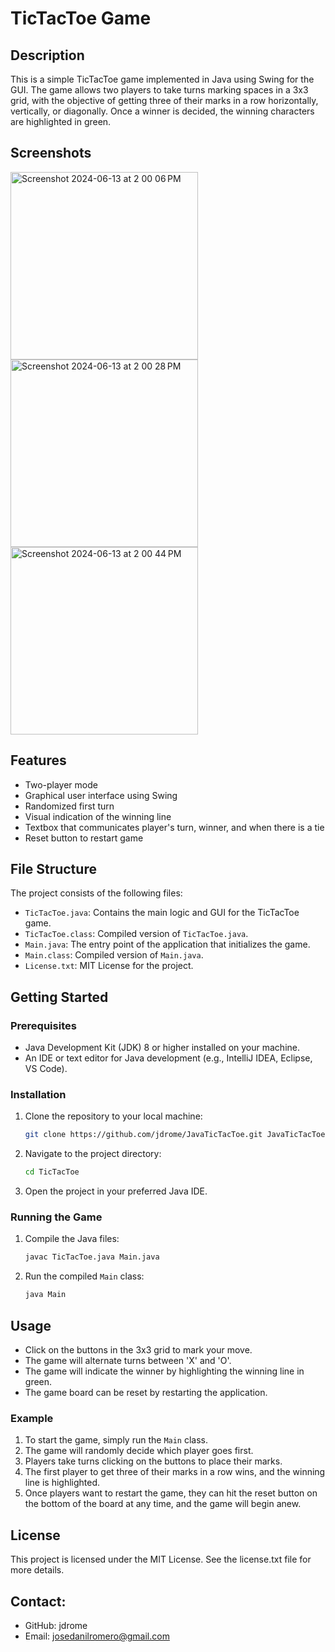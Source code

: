 # TicTacToe Game

## Description
This is a simple TicTacToe game implemented in Java using Swing for the GUI. The game allows two players to take turns marking spaces in a 3x3 grid, with the objective of getting three of their marks in a row horizontally, vertically, or diagonally. Once a winner is decided, the winning characters are highlighted in green.

## Screenshots
<img width="300" alt="Screenshot 2024-06-13 at 2 00 06 PM" src="https://github.com/jdrome/JavaTicTacToe/assets/127639707/9d246689-92d8-4cfa-af7d-404c8a17dfde">

<img width="300" alt="Screenshot 2024-06-13 at 2 00 28 PM" src="https://github.com/jdrome/JavaTicTacToe/assets/127639707/bdb6003e-7184-4d58-b977-e4adf2f272ba">

<img width="300" alt="Screenshot 2024-06-13 at 2 00 44 PM" src="https://github.com/jdrome/JavaTicTacToe/assets/127639707/28c36fec-5448-41d5-b2da-4ef98757715c">


## Features
- Two-player mode
- Graphical user interface using Swing
- Randomized first turn
- Visual indication of the winning line
- Textbox that communicates player's turn, winner, and when there is a tie
- Reset button to restart game

## File Structure
The project consists of the following files:
- `TicTacToe.java`: Contains the main logic and GUI for the TicTacToe game.
- `TicTacToe.class`: Compiled version of `TicTacToe.java`.
- `Main.java`: The entry point of the application that initializes the game.
- `Main.class`: Compiled version of `Main.java`.
- `License.txt`: MIT License for the project.

## Getting Started

### Prerequisites
- Java Development Kit (JDK) 8 or higher installed on your machine.
- An IDE or text editor for Java development (e.g., IntelliJ IDEA, Eclipse, VS Code).

### Installation
1. Clone the repository to your local machine:
    ```sh
    git clone https://github.com/jdrome/JavaTicTacToe.git JavaTicTacToe
    ```

2. Navigate to the project directory:
    ```sh
    cd TicTacToe
    ```

3. Open the project in your preferred Java IDE.

### Running the Game
1. Compile the Java files:
    ```sh
    javac TicTacToe.java Main.java
    ```

2. Run the compiled `Main` class:
    ```sh
    java Main
    ```

## Usage
- Click on the buttons in the 3x3 grid to mark your move.
- The game will alternate turns between 'X' and 'O'.
- The game will indicate the winner by highlighting the winning line in green.
- The game board can be reset by restarting the application.

### Example
1. To start the game, simply run the `Main` class.
2. The game will randomly decide which player goes first.
3. Players take turns clicking on the buttons to place their marks.
4. The first player to get three of their marks in a row wins, and the winning line is highlighted.
5. Once players want to restart the game, they can hit the reset button on the bottom of the board at any time, and the game will begin anew. 

## License
This project is licensed under the MIT License. See the license.txt file for more details.

## Contact:
- GitHub: jdrome
- Email: josedanilromero@gmail.com
